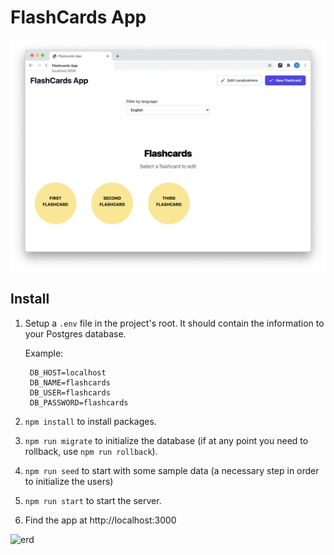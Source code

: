 # FlashCards App

![screenshot](https://github.com/a1kn/flashcards/blob/main/img/app.png?raw=true)

## Install
1. Setup a `.env` file in the project's root. It should contain the information
   to your Postgres database.

   Example:
   ```
    DB_HOST=localhost
    DB_NAME=flashcards
    DB_USER=flashcards
    DB_PASSWORD=flashcards
2. `npm install` to install packages.
3. `npm run migrate` to initialize the database (if at any point you need to
   rollback, use `npm run rollback`).
4. `npm run seed` to start with some sample data (a necessary step in order to
   initialize the users)
5. `npm run start` to start the server.
6. Find the app at http://localhost:3000

![erd](https://github.com/a1kn/flashcards/blob/main/img/erd.png?raw=true)
